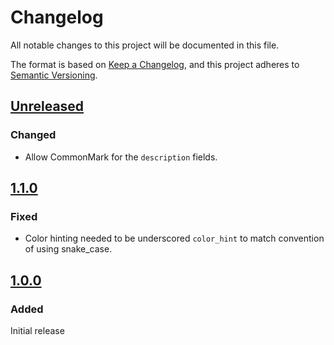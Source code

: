 # Changelog
All notable changes to this project will be documented in this file.

The format is based on [Keep a Changelog](https://keepachangelog.com/en/1.0.0/),
and this project adheres to [Semantic Versioning](https://semver.org/spec/v2.0.0.html).

## [Unreleased]

### Changed

- Allow CommonMark for the `description` fields.

## [1.1.0]

### Fixed

- Color hinting needed to be underscored `color_hint` to match convention of using snake_case.

## [1.0.0]

### Added

Initial release

[Unreleased]: <https://github.com/stac-extensions/classification/compare/v1.0.0...HEAD>
[1.0.0]: <https://github.com/stac-extensions/classification/releases/tag/v1.0.0>
[1.1.0]: <https://github.com/stac-extensions/classification/releases/tag/v1.1.0>
